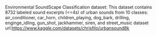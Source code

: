 Environmental SoundScape Classification
dataset:
This dataset contains 8732 labeled sound excerpts (<=4s) of urban sounds from 10 classes: air_conditioner,
car_horn, children_playing, dog_bark, drilling, enginge_idling, gun_shot, jackhammer, siren, and street_music
dataset url:https://www.kaggle.com/datasets/chrisfilo/urbansound8k
